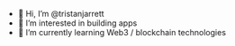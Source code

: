 - 👋 Hi, I’m @tristanjarrett
- 👀 I’m interested in building apps
- 🌱 I’m currently learning Web3 / blockchain technologies

<!---
tristanjarrett/tristanjarrett is a ✨ special ✨ repository because its `README.md` (this file) appears on your GitHub profile.
You can click the Preview link to take a look at your changes.
--->

